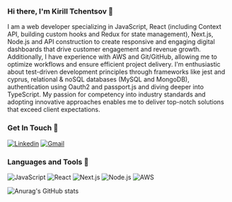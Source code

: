 ### Hi there, I'm Kirill Tchentsov 👋
I am a web developer specializing in JavaScript, React (including Context API, building custom hooks and Redux for state management), Next.js, Node.js and API construction to create responsive and engaging digital dashboards that drive customer engagement and revenue growth. Additionally, I have experience with AWS and Git/GitHub, allowing me to optimize workflows and ensure efficient project delivery. I'm enthusiastic about test-driven development principles through frameworks like jest and cyprus, relational & noSQL databases (MySQL and MongoDB), authentication using Oauth2 and passport.js and diving deeper into TypeScript. My passion for competency into industry standards and adopting innovative approaches enables me to deliver top-notch solutions that exceed client expectations.

### Get In Touch 📱
<a href="https://www.linkedin.com/in/kirill-tchentsov/"><img alt="Linkedin" src="https://img.shields.io/badge/LinkedIn-0077B5?style=for-the-badge&logo=linkedin&logoColor=white"/></a>
<a href="mailto:kirill.develops@gmail.com"><img alt="Gmail" src="https://img.shields.io/badge/Gmail-D14836?style=for-the-badge&logo=gmail&logoColor=white"/></a>

### Languages and Tools 🔧
<img alt="JavaScript" src="https://img.shields.io/badge/JavaScript-323330?style=for-the-badge&logo=javascript&logoColor=F7DF1E"/> <img alt="React" src="https://img.shields.io/badge/React-black?style=for-the-badge&logo=react"> <img alt="Next.js" src="https://img.shields.io/badge/Next.js-black?style=for-the-badge&logo=nextdotjs"> <img alt="Node.js" src="https://img.shields.io/badge/Next.js-black?style=for-the-badge&logo=nodedotjs&logoColor=%23339933"> <img alt="AWS" src="https://img.shields.io/badge/aws-%23232F3E?style=for-the-badge&logo=amazonaws&logoColor=%23FF9900">





![Anurag's GitHub stats](https://github-readme-stats.vercel.app/api?username=kirill-develops&show_icons=true&theme=nightowl)
<!--
**kirill-develops/kirill-develops** is a ✨ _special_ ✨ repository because its `README.md` (this file) appears on your GitHub profile.

Here are some ideas to get you started:

- 🔭 I’m currently working on ...
- 🌱 I’m currently learning ...
- 👯 I’m looking to collaborate on ...
- 🤔 I’m looking for help with ...
- 💬 Ask me about ...
- 📫 How to reach me: ...
- 😄 Pronouns: ...
- ⚡ Fun fact: ...
-->
